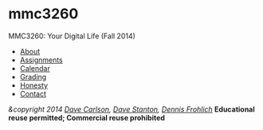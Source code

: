 mmc3260
=======

MMC3260: Your Digital Life (Fall 2014)

* [About](about.md)
* [Assignments](assignments.md)
* [Calendar](calendar.md)
* [Grading](grading.md)
* [Honesty](honesty.md)
* [Contact](contact.md)

_&copyright 2014 [Dave Carlson](https://www.jou.ufl.edu/faculty/facultydetail.asp?id=dcarlson), [Dave Stanton](http://davestanton.com/), [Dennis Frohlich](http://dennisfrohlich.com/index.html)_ __Educational reuse permitted; Commercial reuse prohibited__
